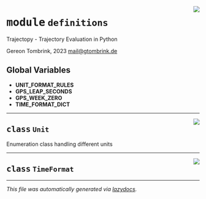 <!-- markdownlint-disable -->

<a href="..\trajectopy_core\definitions.py#L0"><img align="right" style="float:right;" src="https://img.shields.io/badge/-source-cccccc?style=flat-square"></a>

# <kbd>module</kbd> `definitions`
Trajectopy - Trajectory Evaluation in Python 

Gereon Tombrink, 2023 mail@gtombrink.de 

**Global Variables**
---------------
- **UNIT_FORMAT_RULES**
- **GPS_LEAP_SECONDS**
- **GPS_WEEK_ZERO**
- **TIME_FORMAT_DICT**


---

<a href="..\trajectopy_core\definitions.py#L14"><img align="right" style="float:right;" src="https://img.shields.io/badge/-source-cccccc?style=flat-square"></a>

## <kbd>class</kbd> `Unit`
Enumeration class handling different units 





---

<a href="..\trajectopy_core\definitions.py#L68"><img align="right" style="float:right;" src="https://img.shields.io/badge/-source-cccccc?style=flat-square"></a>

## <kbd>class</kbd> `TimeFormat`










---

_This file was automatically generated via [lazydocs](https://github.com/ml-tooling/lazydocs)._
